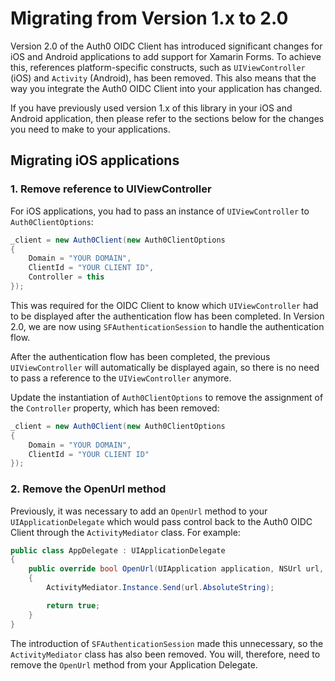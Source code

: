 # Migrating from Version 1.x to 2.0

Version 2.0 of the Auth0 OIDC Client has introduced significant changes for iOS and Android applications to add support for Xamarin Forms. To achieve this, references platform-specific constructs, such as `UIViewController` (iOS) and `Activity` (Android), has been removed. This also means that the way you integrate the Auth0 OIDC Client into your application has changed.

If you have previously used version 1.x of this library in your iOS and Android application, then please refer to the sections below for the changes you need to make to your applications.

## Migrating iOS applications

### 1. Remove reference to UIViewController

For iOS applications, you had to pass an instance of `UIViewController` to `Auth0ClientOptions`:

```csharp
_client = new Auth0Client(new Auth0ClientOptions
{
    Domain = "YOUR DOMAIN",
    ClientId = "YOUR CLIENT ID",
    Controller = this
});
```

This was required for the OIDC Client to know which `UIViewController` had to be displayed after the authentication flow has been completed. In Version 2.0, we are now using `SFAuthenticationSession` to handle the authentication flow. 

After the authentication flow has been completed, the previous `UIViewController` will automatically be displayed again, so there is no need to pass a reference to the `UIViewController` anymore.

Update the instantiation of `Auth0ClientOptions` to remove the assignment of the `Controller` property, which has been removed:

```cs
_client = new Auth0Client(new Auth0ClientOptions
{
    Domain = "YOUR DOMAIN",
    ClientId = "YOUR CLIENT ID"
});
```

### 2. Remove the OpenUrl method

Previously, it was necessary to add an `OpenUrl` method to your `UIApplicationDelegate` which would pass control back to the Auth0 OIDC Client through the `ActivityMediator` class. For example:

```csharp
public class AppDelegate : UIApplicationDelegate
{
    public override bool OpenUrl(UIApplication application, NSUrl url, string sourceApplication, NSObject annotation)
    {
        ActivityMediator.Instance.Send(url.AbsoluteString);

        return true;
    }
}
```

The introduction of `SFAuthenticationSession` made this unnecessary, so the `ActivityMediator` class has also been removed. You will, therefore, need to remove the `OpenUrl` method from your Application Delegate.
